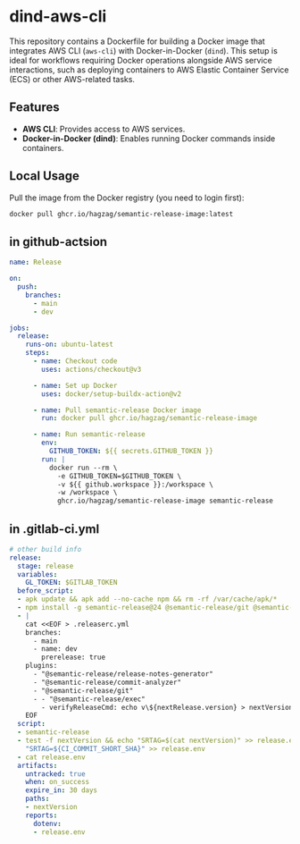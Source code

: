 # dind-aws-cli

This repository contains a Dockerfile for building a Docker image that integrates AWS CLI (`aws-cli`) with Docker-in-Docker (`dind`). This setup is ideal for workflows requiring Docker operations alongside AWS service interactions, such as deploying containers to AWS Elastic Container Service (ECS) or other AWS-related tasks.

## Features

- **AWS CLI**: Provides access to AWS services.
- **Docker-in-Docker (dind)**: Enables running Docker commands inside containers.

## Local Usage

   Pull the image from the Docker registry (you need to login first):
   ```bash
   docker pull ghcr.io/hagzag/semantic-release-image:latest
   ```

## in github-actsion

```yaml
name: Release

on:
  push:
    branches:
      - main
      - dev

jobs:
  release:
    runs-on: ubuntu-latest
    steps:
      - name: Checkout code
        uses: actions/checkout@v3

      - name: Set up Docker
        uses: docker/setup-buildx-action@v2

      - name: Pull semantic-release Docker image
        run: docker pull ghcr.io/hagzag/semantic-release-image

      - name: Run semantic-release
        env:
          GITHUB_TOKEN: ${{ secrets.GITHUB_TOKEN }}
        run: |
          docker run --rm \
            -e GITHUB_TOKEN=$GITHUB_TOKEN \
            -v ${{ github.workspace }}:/workspace \
            -w /workspace \
            ghcr.io/hagzag/semantic-release-image semantic-release
```

## in .gitlab-ci.yml

```yaml
# other build info
release:
  stage: release
  variables:
    GL_TOKEN: $GITLAB_TOKEN
  before_script:
  - apk update && apk add --no-cache npm && rm -rf /var/cache/apk/*
  - npm install -g semantic-release@24 @semantic-release/git @semantic-release/exec
  - |
    cat <<EOF > .releaserc.yml
    branches:
      - main
      - name: dev
        prerelease: true
    plugins:
      - "@semantic-release/release-notes-generator"
      - "@semantic-release/commit-analyzer"
      - "@semantic-release/git"
      - - "@semantic-release/exec"
        - verifyReleaseCmd: echo v\${nextRelease.version} > nextVersion
    EOF
  script:
  - semantic-release
  - test -f nextVersion && echo "SRTAG=$(cat nextVersion)" >> release.env || echo
    "SRTAG=${CI_COMMIT_SHORT_SHA}" >> release.env
  - cat release.env
  artifacts:
    untracked: true
    when: on_success
    expire_in: 30 days
    paths:
    - nextVersion
    reports:
      dotenv:
      - release.env
```



